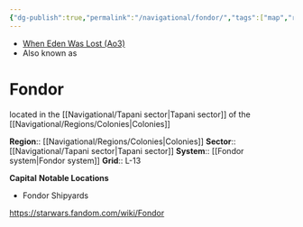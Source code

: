 ```yaml
---
{"dg-publish":true,"permalink":"/navigational/fondor/","tags":["map","retraining","colonies","tapani","planet","unfinished"]}
---
```


- [When Eden Was Lost (Ao3)](https://archiveofourown.org/works/19334440/chapters/45992584)
- Also known as 
# Fondor
located in the [[Navigational/Tapani sector\|Tapani sector]] of the [[Navigational/Regions/Colonies\|Colonies]] 

**Region**::  [[Navigational/Regions/Colonies\|Colonies]]
**Sector**::  [[Navigational/Tapani sector\|Tapani sector]]
**System**::  [[Fondor system\|Fondor system]]
**Grid**::  L-13

**Capital**
**Notable Locations**
- Fondor Shipyards

https://starwars.fandom.com/wiki/Fondor